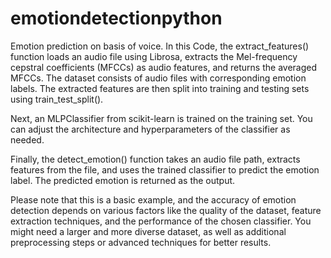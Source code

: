 # emotiondetectionpython
Emotion prediction on basis of voice.
In this Code, the extract_features() function loads an audio file using Librosa, extracts the Mel-frequency cepstral coefficients (MFCCs) as audio features, and returns the averaged MFCCs. The dataset consists of audio files with corresponding emotion labels. The extracted features are then split into training and testing sets using train_test_split().

Next, an MLPClassifier from scikit-learn is trained on the training set. You can adjust the architecture and hyperparameters of the classifier as needed.

Finally, the detect_emotion() function takes an audio file path, extracts features from the file, and uses the trained classifier to predict the emotion label. The predicted emotion is returned as the output.

Please note that this is a basic example, and the accuracy of emotion detection depends on various factors like the quality of the dataset, feature extraction techniques, and the performance of the chosen classifier. You might need a larger and more diverse dataset, as well as additional preprocessing steps or advanced techniques for better results.
